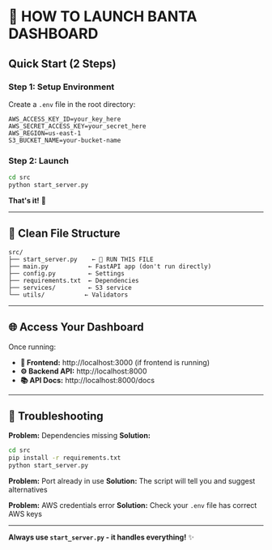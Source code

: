 # 🚀 HOW TO LAUNCH BANTA DASHBOARD

## **Quick Start (2 Steps)**

### **Step 1: Setup Environment**
Create a `.env` file in the root directory:
```env
AWS_ACCESS_KEY_ID=your_key_here
AWS_SECRET_ACCESS_KEY=your_secret_here  
AWS_REGION=us-east-1
S3_BUCKET_NAME=your-bucket-name
```

### **Step 2: Launch**
```bash
cd src
python start_server.py
```

**That's it!** 🎉

---

## **📁 Clean File Structure**

```
src/
├── start_server.py    ← 🚀 RUN THIS FILE
├── main.py           ← FastAPI app (don't run directly)
├── config.py         ← Settings
├── requirements.txt  ← Dependencies
├── services/         ← S3 service
└── utils/           ← Validators
```

---

## **🌐 Access Your Dashboard**

Once running:
- **🎨 Frontend:** http://localhost:3000 (if frontend is running)
- **⚙️ Backend API:** http://localhost:8000
- **📚 API Docs:** http://localhost:8000/docs

---

## **🔧 Troubleshooting**

**Problem:** Dependencies missing
**Solution:** 
```bash
cd src
pip install -r requirements.txt
python start_server.py
```

**Problem:** Port already in use
**Solution:** The script will tell you and suggest alternatives

**Problem:** AWS credentials error
**Solution:** Check your `.env` file has correct AWS keys

---

**Always use `start_server.py` - it handles everything!** ✨
